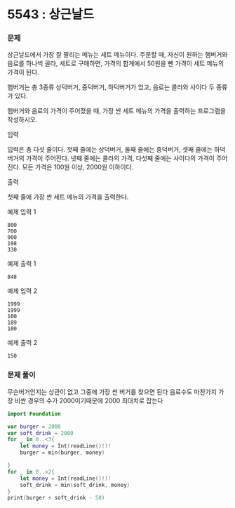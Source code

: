 # 5543 : 상근날드

### 문제

상근날드에서 가장 잘 팔리는 메뉴는 세트 메뉴이다. 주문할 때, 자신이 원하는 햄버거와 음료를 하나씩 골라, 세트로 구매하면, 가격의 합계에서 50원을 뺀 가격이 세트 메뉴의 가격이 된다.

햄버거는 총 3종류 상덕버거, 중덕버거, 하덕버거가 있고, 음료는 콜라와 사이다 두 종류가 있다.

햄버거와 음료의 가격이 주어졌을 때, 가장 싼 세트 메뉴의 가격을 출력하는 프로그램을 작성하시오.

입력

입력은 총 다섯 줄이다. 첫째 줄에는 상덕버거, 둘째 줄에는 중덕버거, 셋째 줄에는 하덕버거의 가격이 주어진다. 넷째 줄에는 콜라의 가격, 다섯째 줄에는 사이다의 가격이 주어진다. 모든 가격은 100원 이상, 2000원 이하이다.

출력

첫째 줄에 가장 싼 세트 메뉴의 가격을 출력한다.

예제 입력 1 
```
800
700
900
198
330
```
예제 출력 1 
```
848
```
예제 입력 2 
```
1999
1999
100
189
100
```
예제 출력 2 
```
150
```
### 문제 풀이

무슨버거인지는 상관이 없고 그중에 가장 싼 버거를 찾으면 된다 음료수도 마찬가지
가장 비싼 경우의 수가 2000이기때문에 2000 최대치로 잡는다

```swift
import Foundation

var burger = 2000
var soft_drink = 2000
for _ in 0..<3{
    let money = Int(readLine()!)!
    burger = min(burger, money)

}
for _ in 0..<2{
    let money = Int(readLine()!)!
    soft_drink = min(soft_drink, money)
}
print(burger + soft_drink - 50)
```

